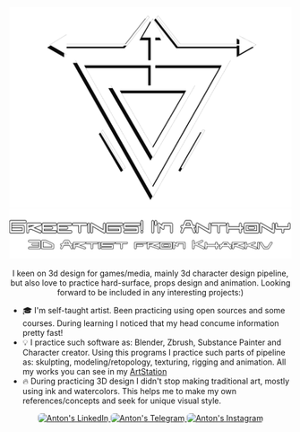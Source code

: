 <img src="Git assets/Logo-light.png">
<img src="Git assets/text.png">

<p align="center">I keen on 3d design for games/media, mainly 3d character design pipeline, but also love to practice hard-surface, props design and animation. Looking forward to be included in any interesting projects:)</p>

-   🎓 I'm self-taught artist. Been practicing using open sources and some courses. During learning I noticed that my head concume information pretty fast!
-   💡 I practice such software as: Blender, Zbrush, Substance Painter and Character creator. Using this programs I practice such parts of pipeline as: skulpting, modeling/retopology, texturing, rigging and animation. All my works you can see in my <a href="https://chihante34.artstation.com">ArtStation<a>
-   🔥 During practicing 3D design I didn't stop making traditional art, mostly using ink and watercolors. This helps me to make my own references/concepts and seek for unique visual style. 
<p align="center">
  <a href="https://www.linkedin.com/in/anton-shcherbaniuk-60a78b289">
    <img src="https://img.shields.io/badge/linkedIn-0077B5?style=for-the-badge&logo=linkedin&logoColor=white" alt="Anton's LinkedIn" style="border-radius:6px"           alt="Anton's LinkedIn">
  </a>
  <a href="https://t.me/Boggy_nugget">
    <img src="https://img.shields.io/badge/dm-2CA5E0?style=for-the-badge&logo=telegram&logoColor=white" style="border-radius:6px" alt="Anton's Telegram">
  </a>
  <a href="https://instagram.com/pinky_gecko.a?utm_source=qr&igshid=MzNlNGNkZWQ4Mg%3D%3D">
    <img src="https://img.shields.io/badge/Instagram-E4405F?style=for-the-badge&logo=instagram&logoColor=white" alt="Anton's Instagram" 
        style="border-radius:6px">
  </a>
</p>
